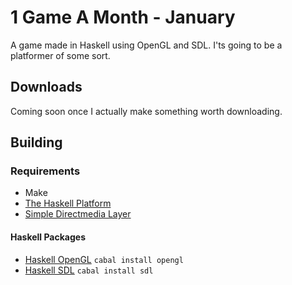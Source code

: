 1 Game A Month - January
========================

A game made in Haskell using OpenGL and SDL. I'ts going to be a platformer of some sort.

Downloads
---------

Coming soon once I actually make something worth downloading.

Building
--------

### Requirements

- Make
- [The Haskell Platform](http://www.haskell.org/platform/)
- [Simple Directmedia Layer](http://www.libsdl.org/)

#### Haskell Packages

- [Haskell OpenGL](http://hackage.haskell.org/package/OpenGL) `cabal install opengl`
- [Haskell SDL](http://hackage.haskell.org/package/SDL-0.6.4) `cabal install sdl`
